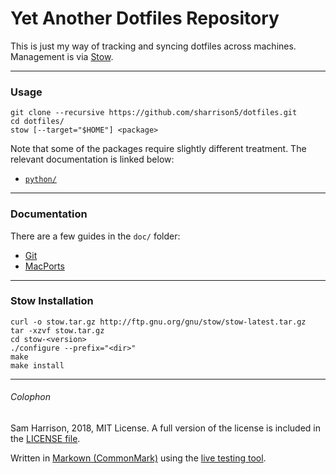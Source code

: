 # Yet Another Dotfiles Repository

This is just my way of tracking and syncing dotfiles across machines.
Management is via [Stow](https://www.gnu.org/software/stow/).

--------------------

### Usage

```
git clone --recursive https://github.com/sharrison5/dotfiles.git
cd dotfiles/
stow [--target="$HOME"] <package>
```

Note that some of the packages require slightly different treatment. The
relevant documentation is linked below:
 + [`python/`](python/README.md)

--------------------

### Documentation

There are a few guides in the `doc/` folder:
 + [Git](doc/Git.md)
 + [MacPorts](doc/MacPorts.md)

--------------------

### Stow Installation

```
curl -o stow.tar.gz http://ftp.gnu.org/gnu/stow/stow-latest.tar.gz
tar -xzvf stow.tar.gz
cd stow-<version>
./configure --prefix="<dir>"
make
make install
```

--------------------

###### Colophon
Sam Harrison, 2018, MIT License.
A full version of the license is included in the [LICENSE file](LICENSE).

Written in [Markown (CommonMark)](http://commonmark.org/) using the
[live testing tool](http://try.commonmark.org/).

